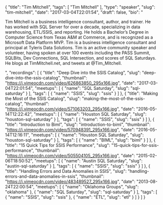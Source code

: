 {
  "title": "Tim Mitchell",
  "tags": [
    "Tim Mitchell"
  ],
  "type": "speaker",
  "slug": "tim-mitchell",
  "date": "2017-03-04T22:01:54",
  "draft": false,
  "bio": "<p>Tim Mitchell is a business intelligence consultant, author, and trainer.  He has worked with SQL Server for over a decade, specializing in data warehousing, ETL/SSIS, and reporting.  He holds a Bachelor’s Degree in Computer Science from Texas A&M at Commerce, and is recognized as a Microsoft Data Platform MVP.  Tim is a business intelligence consultant and principal at Tyleris Data Solutions. Tim is an active community speaker and volunteer, having spoken at over 100 events including the PASS Summit, SQLBits, Dev Connections, SQL Intersection, and scores of SQL Saturdays. He blogs at TimMitchell.net, and tweets at @Tim_Mitchell.</p>",
  "recordings": [
    {
      "title": "Deep Dive into the SSIS Catalog",
      "slug": "deep-dive-into-the-ssis-catalog",
      "thumbnail": "https://i.vimeocdn.com/video/626863850_295x166.jpg",
      "date": "2017-03-04T22:01:54",
      "meetups": [
        {
          "name": "SQL Saturday",
          "slug": "sql-saturday"
        }
      ],
      "tags": [
        {
          "name": "SSIS",
          "slug": "ssis"
        }
      ]
    },
    {
      "title": "Making the Most of the SSIS Catalog",
      "slug": "making-the-most-of-the-ssis-catalog",
      "thumbnail": "https://i.vimeocdn.com/video/571063203_295x166.jpg",
      "date": "2016-05-14T12:22:42",
      "meetups": [
        {
          "name": "Houston SQL Saturday",
          "slug": "houston-sql-saturday"
        }
      ],
      "tags": [
        {
          "name": "SSIS",
          "slug": "ssis"
        }
      ]
    },
    {
      "title": "Introduction to Biml",
      "slug": "introduction-to-biml",
      "thumbnail": "https://i.vimeocdn.com/video/570948391_295x166.jpg",
      "date": "2016-05-14T12:16:11",
      "meetups": [
        {
          "name": "Houston SQL Saturday",
          "slug": "houston-sql-saturday"
        }
      ],
      "tags": [
        {
          "name": "BIML",
          "slug": "biml"
        }
      ]
    },
    {
      "title": "15 Quick Tips for SSIS Performance",
      "slug": "15-quick-tips-for-ssis-performance",
      "thumbnail": "https://i.vimeocdn.com/video/505504105_295x166.jpg",
      "date": "2015-02-06T18:50:52",
      "meetups": [
        {
          "name": "Austin SQL Saturday",
          "slug": "austin-sql-saturday"
        }
      ],
      "tags": [
        {
          "name": "SSIS",
          "slug": "ssis"
        }
      ]
    },
    {
      "title": "Handling Errors and Data Anomalies in SSIS",
      "slug": "handling-errors-and-data-anomalies-in-ssis",
      "thumbnail": "https://i.vimeocdn.com/video/483489527_295x166.jpg",
      "date": "2013-08-24T22:00:54",
      "meetups": [
        {
          "name": "Oklahoma Groups",
          "slug": "oklahoma"
        },
        {
          "name": "SQL Saturday",
          "slug": "sql-saturday"
        }
      ],
      "tags": [
        {
          "name": "SSIS",
          "slug": "ssis"
        },
        {
          "name": "ETL",
          "slug": "etl"
        }
      ]
    }
  ]
}